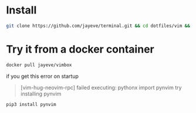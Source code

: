 # Install

```bash
git clone https://github.com/jayeve/terminal.git && cd dotfiles/vim && ./install.sh
```

# Try it from a docker container

```bash
docker pull jayeve/vimbox
```

if you get this error on startup
> [vim-hug-neovim-rpc] failed executing: pythonx import pynvim
try installing pynvim
```bash
pip3 install pynvim
```
